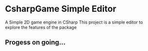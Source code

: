 # CsharpGame Simple Editor
A Simple 2D game engine in CSharp
This project is a simple editor to explore the features of the package

## Progess on going...